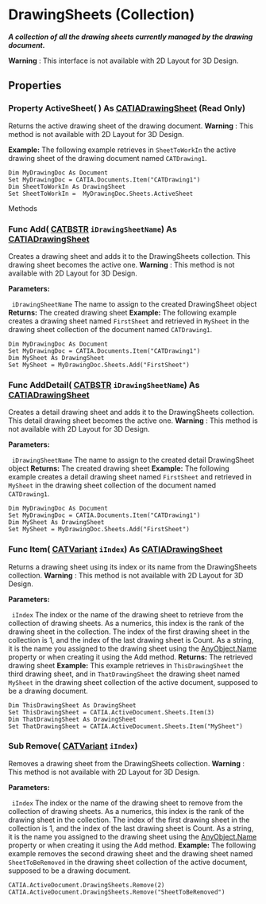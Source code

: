 # DrawingSheets (Collection)

**_A collection of all the drawing sheets currently managed by the drawing document._**

**Warning** : This interface is not available with 2D Layout for 3D Design.

## Properties

### Property **ActiveSheet**( ) As [CATIADrawingSheet](../DraftingInterfaces/interface_DrawingSheet_30816.md) (Read Only)

Returns the active drawing sheet of the drawing document.
**Warning** : This method is not available with 2D Layout for 3D Design.

**Example:**      The following example retrieves in `SheetToWorkIn` the active drawing sheet of the drawing document named `CATDrawing1`.

```VBScript
Dim MyDrawingDoc As Document
Set MyDrawingDoc = CATIA.Documents.Item("CATDrawing1")
Dim SheetToWorkIn As DrawingSheet
Set SheetToWorkIn =  MyDrawingDoc.Sheets.ActiveSheet

```

Methods

### Func **Add**( [CATBSTR](../System/typedef_CATBSTR_8129.md)  `iDrawingSheetName`) As [CATIADrawingSheet](../DraftingInterfaces/interface_DrawingSheet_30816.md)

Creates a drawing sheet and adds it to the DrawingSheets collection. This drawing sheet becomes the active one.
**Warning** : This method is not available with 2D Layout for 3D Design.

**Parameters:**

` iDrawingSheetName`      The name to assign to the created DrawingSheet object
**Returns:**      The created drawing sheet  **Example:**      The following example creates a drawing sheet named `FirstSheet` and retrieved in `MySheet` in the drawing sheet collection of the document named `CATDrawing1`.

```VBScript
Dim MyDrawingDoc As Document
Set MyDrawingDoc = CATIA.Documents.Item("CATDrawing1")
Dim MySheet As DrawingSheet
Set MySheet = MyDrawingDoc.Sheets.Add("FirstSheet")

```

### Func **AddDetail**( [CATBSTR](../System/typedef_CATBSTR_8129.md)  `iDrawingSheetName`) As [CATIADrawingSheet](../DraftingInterfaces/interface_DrawingSheet_30816.md)

Creates a detail drawing sheet and adds it to the DrawingSheets collection. This detail drawing sheet becomes the active one.
**Warning** : This method is not available with 2D Layout for 3D Design.

**Parameters:**

` iDrawingSheetName`      The name to assign to the created detail DrawingSheet object
**Returns:**      The created drawing sheet  **Example:**      The following example creates a detail drawing sheet named `FirstSheet` and retrieved in `MySheet` in the drawing sheet collection of the document named `CATDrawing1`.

```VBScript
Dim MyDrawingDoc As Document
Set MyDrawingDoc = CATIA.Documents.Item("CATDrawing1")
Dim MySheet As DrawingSheet
Set MySheet = MyDrawingDoc.Sheets.Add("FirstSheet")

```

### Func **Item**( [CATVariant](../System/typedef_CATVariant_20656.md)  `iIndex`) As [CATIADrawingSheet](../DraftingInterfaces/interface_DrawingSheet_30816.md)

Returns a drawing sheet using its index or its name from the DrawingSheets collection.
**Warning** : This method is not available with 2D Layout for 3D Design.

**Parameters:**

` iIndex`      The index or the name of the drawing sheet to retrieve from the collection of drawing sheets. As a numerics, this index is the rank of the drawing sheet in the collection. The index of the first drawing sheet in the collection is 1, and the index of the last drawing sheet is Count. As a string, it is the name you assigned to the drawing sheet using the
[AnyObject.Name](../System/interface_AnyObject_17321.htm#Name) property or when creating it using the Add method.  **Returns:**      The retrieved drawing sheet  **Example:**      This example retrieves in `ThisDrawingSheet` the third drawing sheet, and in `ThatDrawingSheet` the drawing sheet named `MySheet` in the drawing sheet collection of the active document, supposed to be a drawing document.

```VBScript
Dim ThisDrawingSheet As DrawingSheet
Set ThisDrawingSheet = CATIA.ActiveDocument.Sheets.Item(3)
Dim ThatDrawingSheet As DrawingSheet
Set ThatDrawingSheet = CATIA.ActiveDocument.Sheets.Item("MySheet")

```

### Sub **Remove**( [CATVariant](../System/typedef_CATVariant_20656.md)  `iIndex`)

Removes a drawing sheet from the DrawingSheets collection.
**Warning** : This method is not available with 2D Layout for 3D Design.

**Parameters:**

` iIndex`      The index or the name of the drawing sheet to remove from the collection of drawing sheets. As a numerics, this index is the rank of the drawing sheet in the collection. The index of the first drawing sheet in the collection is 1, and the index of the last drawing sheet is Count. As a string, it is the name you assigned to the drawing sheet using the
[AnyObject.Name](../System/interface_AnyObject_17321.htm#Name) property or when creating it using the Add method.  **Example:**      The following example removes the second drawing sheet and the drawing sheet named `SheetToBeRemoved` in the drawing sheet collection of the active document, supposed to be a drawing document.

```VBScript
CATIA.ActiveDocument.DrawingSheets.Remove(2)
CATIA.ActiveDocument.DrawingSheets.Remove("SheetToBeRemoved")

```